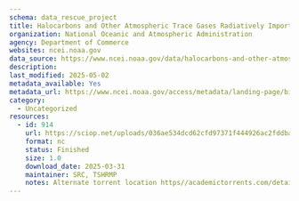 ```yaml
---
schema: data_rescue_project 
title: Halocarbons and Other Atmospheric Trace Gases Radiatively Important Trace Species (RITS) Measurements
organization: National Oceanic and Atmospheric Administration
agency: Department of Commerce
websites: ncei.noaa.gov
data_source: https://www.ncei.noaa.gov/data/halocarbons-and-other-atmospheric-trace-gas-species-esrl-gmd/
description: 
last_modified: 2025-05-02
metadata_available: Yes
metadata_url: https://www.ncei.noaa.gov/access/metadata/landing-page/bin/iso?id=gov.noaa.ncdc:C01555
category:
  - Uncategorized
resources:
  - id: 914
    url: https://sciop.net/uploads/036ae534dcd62cfd97371f444926ac2fddbadf3b
    format: nc
    status: Finished
    size: 1.0
    download_date: 2025-03-31
    maintainer: SRC, TSHRMP
    notes: Alternate torrent location https//academictorrents.com/details/036ae534dcd62cfd97371f444926ac2fddbadf3b
---
```

